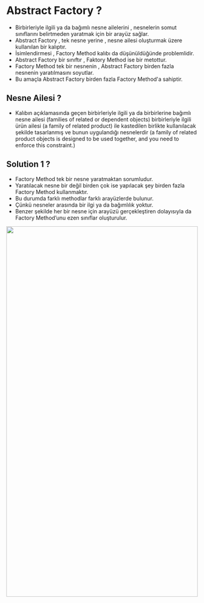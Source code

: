 # Abstract Factory ?
* Birbirleriyle ilgili ya da bağımlı nesne ailelerini , nesnelerin somut sınıflarını belirtmeden 
yaratmak için bir arayüz sağlar. 
* Abstract Factory , tek nesne yerine , nesne ailesi oluşturmak üzere kullanılan bir kalıptır.
* İsimlendirmesi , Factory Method kalıbı da düşünüldüğünde problemlidir.
* Abstract Factory bir sınıftır , Faktory Method ise bir metottur.
* Factory Method tek bir nesnenin , Abstract Factory birden fazla nesnenin yaratılmasını soyutlar.
* Bu amaçla Abstract Factory birden fazla Factory Method'a sahiptir.

## Nesne Ailesi ?
* Kalıbın açıklamasında geçen birbirleriyle ilgili ya da birbirlerine bağımlı nesne ailesi (families of related 
or dependent objects) birbirleriyle ilgili ürün ailesi (a family of related product) ile kastedilen
birlikte kullanılacak şekilde tasarlanmış ve bunun uygulandığı nesnelerdir (a family of related product objects 
is designed to be used together, and you need to enforce this constraint.)

## Solution 1 ?
* Factory Method tek bir nesne yaratmaktan sorumludur.
* Yaratılacak nesne bir değil birden çok ise yapılacak şey birden fazla Factory Method kullanmaktır.
* Bu durumda farklı methodlar farklı arayüzlerde bulunur.
* Çünkü nesneler arasında bir ilgi ya da bağımlılık yoktur.
* Benzer şekilde her bir nesne için arayüzü gerçekleştiren dolayısıyla da Factory Method’unu ezen sınıflar oluşturulur.

<img src="" width="100%" height="50%"/>
